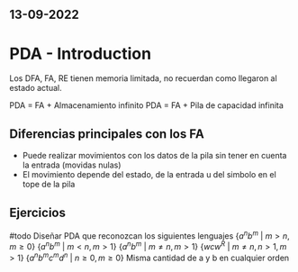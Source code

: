 13-09-2022
---
# PDA - Introduction
Los DFA, FA, RE tienen memoria limitada, no recuerdan como llegaron al estado actual.

PDA = FA + Almacenamiento infinito
PDA = FA + Pila de capacidad infinita

## Diferencias principales con los FA
- Puede realizar movimientos con los datos de la pila sin tener en cuenta la entrada (movidas nulas)
- El movimiento depende del estado, de la entrada u del simbolo en el tope de la pila

## Ejercicios
#todo 
Diseñar PDA que reconozcan los siguientes lenguajes
$\{a^nb^m \ | \ m > n, m \ge 0\}$
$\{a^nb^m \ | \ m < n, m > 1\}$
$\{a^nb^m \ | \ m \ne n, m > 1\}$
 $\{wcw^R \ | \ m \ne n, n > 1, m > 1\}$
 $\{a^nb^mc^md^n \ | \ n \ge 0, m \ge 0\}$
 Misma cantidad de a y b en cualquier orden